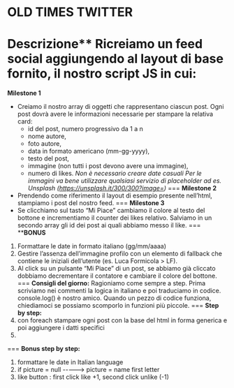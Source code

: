 OLD TIMES TWITTER
===
Descrizione**
Ricreiamo un feed social aggiungendo al layout di base fornito, il nostro script JS in cui:
===
**Milestone 1** 
- Creiamo il nostro array di oggetti che rappresentano ciascun post.
Ogni post dovrà avere le informazioni necessarie per stampare la relativa card:
  - id del post, numero progressivo da 1 a n
  - nome autore,
  - foto autore,
  - data in formato americano (mm-gg-yyyy),
  - testo del post,
  - immagine (non tutti i post devono avere una immagine),
  - numero di likes.
*Non è necessario creare date casuali*
*Per le immagini va bene utilizzare qualsiasi servizio di placeholder ad es. Unsplash (https://unsplash.it/300/300?image=<id>)*
===
**Milestone 2** 
- Prendendo come riferimento il layout di esempio presente nell’html, stampiamo i post del nostro feed.
===
**Milestone 3** 
- Se clicchiamo sul tasto “Mi Piace” cambiamo il colore al testo del bottone e incrementiamo il counter dei likes relativo.
Salviamo in un secondo array gli id dei post ai quali abbiamo messo il like.
===
****BONUS**
1. Formattare le date in formato italiano (gg/mm/aaaa)
2. Gestire l’assenza dell’immagine profilo con un elemento di fallback che contiene le iniziali dell’utente (es. Luca Formicola > LF).
3. Al click su un pulsante “Mi Piace” di un post, se abbiamo già cliccato dobbiamo decrementare il contatore e cambiare il colore del bottone.
===
**Consigli del giorno:**
Ragioniamo come sempre a step.
Prima scriviamo nei commenti la logica in italiano e poi traduciamo in codice.
console.log() è nostro amico.
Quando un pezzo di codice funziona, chiediamoci se possiamo scomporlo in funzioni più piccole.
===
**Step by step:**
1. con foreach stampare ogni post con la base del html in forma generica e poi aggiungere i datti specifici 
2. 
===
**Bonus step by step:**
1. formattare le date in Italian language
2. if picture = null -----> picture = name first letter
3. like button : first click like +1, second click unlike (-1)